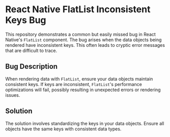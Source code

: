 # React Native FlatList Inconsistent Keys Bug

This repository demonstrates a common but easily missed bug in React Native's `FlatList` component. The bug arises when the data objects being rendered have inconsistent keys.  This often leads to cryptic error messages that are difficult to trace.

## Bug Description
When rendering data with `FlatList`, ensure your data objects maintain consistent keys.  If keys are inconsistent, `FlatList`'s performance optimizations will fail, possibly resulting in unexpected errors or rendering issues.

## Solution
The solution involves standardizing the keys in your data objects. Ensure all objects have the same keys with consistent data types.